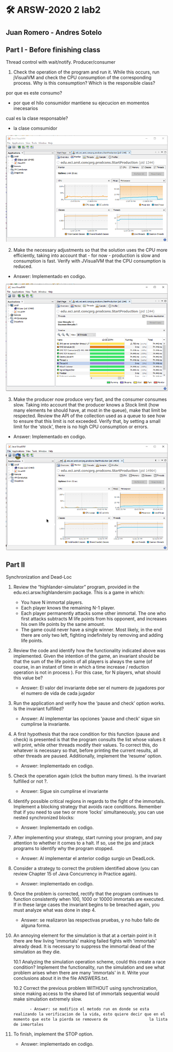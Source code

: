 # 🛠️ ARSW-2020 2 lab2
## Juan Romero - Andres Sotelo



## Part I - Before finishing class
Thread control with wait/notify. Producer/consumer
1. Check the operation of the program and run it. While this occurs, run jVisualVM and check the CPU consumption of the corresponding process. Why is this consumption? Which is the responsible class? 

por que es este consumo?
- por que el hilo consumidor mantiene su ejecucion en momentos inecesarios

cual es la clase responsable?
- la clase comsumidor 

![alt text](https://github.com/JuanRomero11/ARSW-2020-2-LAB2/blob/master/images/punto1.PNG)


2. Make the necessary adjustments so that the solution uses the CPU more efficiently, taking into account that - for now - production is slow and consumption is fast. Verify with JVisualVM that the CPU consumption is reduced. 

 - Answer: Implementado en codigo.

![alt text](https://github.com/JuanRomero11/ARSW-2020-2-LAB2/blob/master/images/punto1.2.PNG)

3. Make the producer now produce very fast, and the consumer consumes slow. Taking into account that the producer knows a Stock limit (how many elements he should have, at most in the queue), make that limit be respected. Review the API of the collection used as a queue to see how to ensure that this limit is not exceeded. Verify that, by setting a small limit for the 'stock', there is no high CPU consumption or errors.

 - Answer: Implementado en codigo.

![alt text](https://github.com/JuanRomero11/ARSW-2020-2-LAB2/blob/master/images/punto1.3.PNG)

## Part II
Synchronization and Dead-Loc
1. Review the “highlander-simulator” program, provided in the edu.eci.arsw.highlandersim package. This is a game in which:

    - You have N immortal players.
    - Each player knows the remaining N-1 player.
    - Each player permanently attacks some other immortal. The one who first attacks subtracts M life points from his opponent, and increases his own life points by the same            amount. 
    - The game could never have a single winner. Most likely, in the end there are only two left, fighting indefinitely by removing and adding life points. 
    
2. Review the code and identify how the functionality indicated above was implemented. Given the intention of the game, an invariant should be that the sum of the life points of all players is always the same (of course, in an instant of time in which a time increase / reduction operation is not in process ). For this case, for N players, what should this value be?

      - Answer: El valor del invariante debe ser el numero de jugadores por el numero de vida de cada jugador 
      
3. Run the application and verify how the ‘pause and check’ option works. Is the invariant fulfilled?

      - Answer: Al implementar las opciones 'pause and check' sigue sin cumplirse la invariante.
      
4. A first hypothesis that the race condition for this function (pause and check) is presented is that the program consults the list whose values it will print, while other threads modify their values. To correct this, do whatever is necessary so that, before printing the current results, all other threads are paused. Additionally, implement the ‘resume’ option.

    - Answer: Implementado en codigo.
    
5. Check the operation again (click the button many times). Is the invariant fulfilled or not ?.

    - Answer: Sigue sin cumplirse el invariante
    
6. Identify possible critical regions in regards to the fight of the immortals. Implement a blocking strategy that avoids race conditions. Remember that if you need to use two or more ‘locks’ simultaneously, you can use nested synchronized blocks:

    - Answer: Implementado en codigo.
    
7. After implementing your strategy, start running your program, and pay attention to whether it comes to a halt. If so, use the jps and jstack programs to identify why the program stopped.

     - Answer: Al implementar el anterior codigo surgio un DeadLock.
     
8. Consider a strategy to correct the problem identified above (you can review Chapter 15 of Java Concurrency in Practice again).

     - Answer: implementado en codigo.
     
9. Once the problem is corrected, rectify that the program continues to function consistently when 100, 1000 or 10000 immortals are executed. If in these large cases the invariant begins to be breached again, you must analyze what was done in step 4.
        
     - Answer: se realizaron las respectivas pruebas, y no hubo fallo de alguna forma.
     
10. An annoying element for the simulation is that at a certain point in it there are few living 'immortals' making failed fights with 'immortals' already dead. It is necessary to suppress the immortal dead of the simulation as they die. 

       10.1 Analyzing the simulation operation scheme, could this create a race condition? Implement the functionality, run the simulation and see what problem arises when                 there are many 'immortals' in it. Write your conclusions about it in the file ANSWERS.txt.
     
       10.2 Correct the previous problem WITHOUT using synchronization, since making access to the shared list of immortals sequential would make simulation extremely slow.
              
               - Answer: se modifico el metodo run en donde se esta realizando la verificacion de la vida, esto quiere decir que en el momento que este la pierda se removera de                  la lista de inmortales
       
       
11. To finish, implement the STOP option.
    
      - Answer: implementado en codigo.




